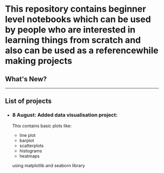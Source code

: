 # This repository contains beginner level notebooks which can be used by people who are interested in learning things from scratch and also can be used as a referencewhile making projects
## What's New?
---------------------
## List of projects
  * ### 8 August: Added data visualisation project: 
     <p>This contains basic plots like:
 
 
       * line plot
       * barplot 
       * scatterplots
       * histograms
       * heatmaps
      
 
       using matplotlib and seaborn library
     
       
